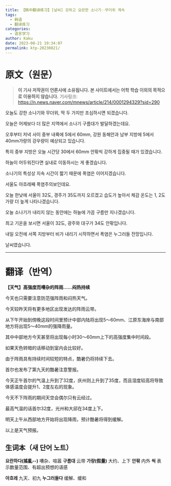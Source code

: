 ```yaml
---
title: 【韩中翻译练习】[날씨] 강하고 요란한 소나기‥무더위 계속
tags:
  - 韩语
  - 翻译练习
categories:
  - 语言学习
author: Kaku
date: 2023-08-21 19:34:07
permalink: ktp-20230821/
---
```


# 原文（원문）

> **이 기사 저작권이 언론사에 소유됩니다. 본 사이트에서는 어학 학습 이외의 목적으로 이용하지 않습니다.**
> 기사링크: https://n.news.naver.com/mnews/article/214/0001294329?sid=290

<!--more-->

오늘도 강한 소나기와 무더위, 딱 두 가지만 조심하시면 되겠습니다.

오늘은 어제보다 더 많은 지역에서 소나기 구름대가 발달하겠는데요.

오후부터 저녁 사이 중부 내륙에 5에서 60mm, 강원 동해안과 남부 지방에 5에서 40mm가량의 강우량이 예상되고 있습니다.

특히 중부 지방은 오늘 시간당 30에서 60mm 안팎씩 강하게 집중될 때가 있겠습니다.

하늘이 어두워진다면 실내로 이동하시는 게 좋겠습니다.

소나기의 특성상 지속 시간이 짧기 때문에 폭염은 이어지겠습니다.

서울도 아흐레째 폭염주의보인데요.

오늘 한낮에 서울이 32도, 경주가 35도까지 오르겠고 습도가 높아서 체감 온도는 1, 2도가량 더 높게 나타나겠습니다.

오늘 소나기가 내리지 않는 동안에는 하늘에 가끔 구름만 지나겠습니다.

최고 기온을 보시면 서울이 32도, 광주와 대구가 34도 안팎입니다.

내일 오전에 서쪽 지방부터 비가 내리기 시작하면서 폭염은 누그러들 전망입니다.

날씨였습니다.

---

# 翻译（반역）

**【天气】高强度而嘈杂的阵雨……闷热持续**

今天也只需要注意防范强阵雨和闷热天气。

今天较昨天将有更多地区出现发达的阵雨云带。

从下午开始到傍晚这段时间里预计中部内陆将出现5～60mm、江原东海岸与南部地方将出现5～40mm的强降雨量。

其中中部地方今天甚至将出现每小时30～60mm上下的高强度集中时间段。

如果天色转暗的话移动到室内会比较好。

由于阵雨具有持续时间较短的特点，酷暑仍将持续下去。

首尔也发布了第九天的酷暑注意警报。

今天正午首尔的气温上升到了32度，庆州则上升到了35度，而且湿度较高将导致体感温度会提升1、2度左右的现象。

今天不下阵雨的期间天空会偶尔只有云经过。

最高气温的话首尔32度，光州和大邱在34度上下。

明天上午从西部地方开始将出现降雨，预计酷暑将得到缓解。

以上是天气预报。

## 生词本（새 단어 노트）

**요란하다(搖亂--)** 嘈杂、喧嚣
**구름대** 云带
**가량(假量)** 大约、上下
**안팎** 内外
**씩** 表示数量范围、有超出预想的语感

**아흐레** 九天、初九
**누그러들다** 缓解、缓和